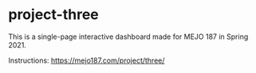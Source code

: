 # project-three

This is a single-page interactive dashboard made for MEJO 187 in Spring 2021.

Instructions:
https://mejo187.com/project/three/
